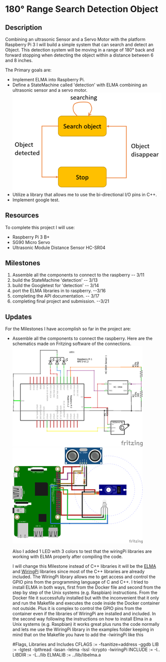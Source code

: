 180° Range Search Detection Object 
===

Description 
---

Combining an ultrasonic Sensor and a Servo Motor with the platform Raspberry Pi 3 I will build a simple system that can search and detect an Object. This detection system will be moving in a range of 180° back and forward stopping when detecting the object within a distance between 6 and 8 inches. 

The Primary goals are:
- Implement ELMA into Raspberry Pi.
- Define a StateMachine called 'detection' with ELMA combining an ultrasonic sensor and a servo motor.
    <img src="images/Statemachine_detection.PNG" width="620"></image>
- Utilize a library that allows me to use the bi-directional I/O pins in C++.
- Implement google test.

Resources
---
To complete this project I will use:

- Raspberry Pi 3 B+ 
- SG90 Micro Servo  
- Ultrasonic Module Distance Sensor HC-SR04

Milestones
---

1. Assemble all the components to connect to the raspberry -- 3/11
1. build the StateMachine 'detection' -- 3/13
1. build the Googletest for 'detection' -- 3/14
1. port the ELMA libraries in to raspberry. --3/16
1. completing the API documentation. -- 3/17
1. completing final project and submission. --3/21

Updates
---

For the Milestones I have accomplish so far in the project are:

- Assemble all the components to connect the raspberry. Here are the schematics made on Fritzing software of the connections.  
  <img src="images/circuit_schem.png" width="420"></image> <img src="images/project_bb.png" width="420"></image>
  
  Also I added 1 LED with 3 colors to test that the wiringPi libraries are working with ELMA properly after compiling the code.
  
  I will change this Milestone instead of C++ libraries it will be the [ELMA]( https://github.com/klavinslab/elma/) and [WiringPi](http://www.wiringpi.com/) libraries since most of the C++ libraries are already included. The WiringPi library allows me to get access and control the GPIO pins from the programming language of C and C++.
I tried to install ELMA in both ways, first from the Docker file and second from the step by step of the Unix systems (e.g. Raspbian) instructions. 
From the Docker file it successfully installed but with the inconvenient that it only and run the Makefile and executes the code inside the Docker container not outside. Plus it is complex to control the GPIO pins from the container even if the libraries of WiringPi are installed and included.
In the second way following the instructions on how to install Elma in a Unix systems (e.g. Raspbian) it works great plus runs the code normally and lets me use the WiringPi library in the examples folder keeping in mind that on the Makefile you have to add the -lwiringPi like this

    #Flags, Libraries and Includes
    CFLAGS      := -fsanitize=address -ggdb
    LIB         := -lgtest -lpthread -lasan -lelma -lssl -lcrypto -lwiringPi
    INCLUDE		:= -I..
    LIBDIR		:= -L../lib
    ELMALIB		:= ../lib/libelma.a


